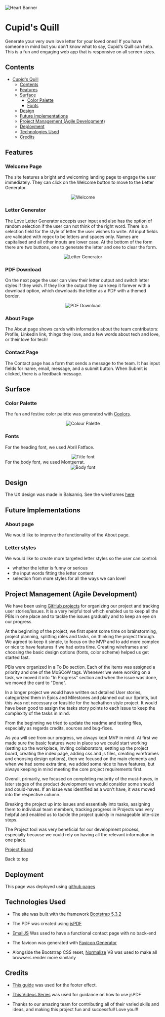 ![Heart Banner](assets/images/readme-heart-banner.png)

# Cupid's Quill
Generate your very own love letter for your loved ones! If you have someone in mind but you don't know what to say, Cupid's Quill can help. This is a fun and engaging web app that is responsive on all screen sizes.

## Contents

- [Cupid's Quill](#cupids-quill)
  - [Contents](#contents)
  - [Features](#features)
  - [Surface](#surface)
    - [Color Palette](#color-palette)
    - [Fonts](#fonts)
  - [Design](#design)
  - [Future Implementations](#future-implementations)
  - [Project Management (Agile Development)](#project-management-agile-development)
  - [Deployment](#deployment)
  - [Technologies Used](#technologies-used)
  - [Credits](#credits)

## Features
### Welcome Page

The site features a bright and welcoming landing page to engage the user immediately. They can click on the Welcome button to move to the Letter Generator.

<div align="center">
  <img src="./assets/readme-images/Welcome.gif" alt="Welcome">
</div>

### Letter Generator

The Love Letter Generator accepts user input and also has the option of random selection if the user can not think of the right word. There is a selection field for the style of letter the user wishes to write. All input fields are validated with regex to be letters and spaces only. Names are capitalised and all other inputs are lower case. At the bottom of the form there are two buttons, one to generate the letter and one to clear the form.

<div align="center">
  <img src="./assets/readme-images/LetterGenerator.png" alt="Letter Generator">
</div>

### PDF Download

On the next page the user can view their letter output and switch letter styles if they wish. If they like the output they can keep it forever with a download option, which downloads the letter as a PDF with a themed border.

<div align="center">
  <img src="./assets/readme-images/LetterDownload.png" alt="PDF Download">
</div>

### About Page
The About page shows cards with information about the team contributors: Profile, LinkedIn link, things they love, and a few words about tech and love, or their love for tech!

### Contact Page
The Contact page has a form that sends a message to the team. It has input fields for name, email, message, and a submit button. When Submit is clicked, there is a feedback message.

## Surface

### Color Palette
The fun and festive color palette was generated with [Coolors](https://coolors.co/).
<div align="center">
  <img src="./assets/readme-images/colour-pallette.png" alt="Colour Palette">
</div>

### Fonts
For the heading font, we used Abril Fatface.
<div align="center">
  <img src="./assets/readme-images/font-title.png" alt="Title font">
</div>
For the body font, we used Montserrat.
<div align="center">
  <img src="./assets/readme-images/font-body.png" alt="Body font">
</div>

## Design

The UX design was made in Balsamiq. See the wireframes [here](assets/PDF/LoveLetterGenerator.pdf)

## Future Implementations

### About page
We would like to improve the functionality of the About page.

### Letter styles
We would like to create more targeted letter styles so the user can control:
- whether the letter is funny or serious
- the input words fitting the letter content
- selection from more styles for all the ways we can love!

## Project Management (Agile Development)

We have been using [GitHub projects](https://github.com/users/lucia2007/projects/10/views/1) for organizing our project and tracking user stories/issues. It is a very helpful tool which enabled us to keep all the PBIs in one place and to tackle the issues gradually and to keep an eye on our progress.

At the beginning of the project, we first spent some time on brainstorming, project planning, splitting roles and tasks, on thinking the project through. We agreed to keep it simple, to focus on the MVP and to add more complex or nice to have features if we had extra time. Creating wireframes and choosing the basic design options (fonts, color scheme) helped us get started fast. 

PBis were organized in a To Do section. Each of the items was assigned a priority and one of the MoSCoW tags. Whenever we were working on a task, we moved it into "In Progress" section and when the issue was done, we moved the card to "Done". 

In a longer project we would have written out detailed User stories, categorized them in Epics and Milestones and planned out our Sprints, but this was not necessary or feasible for the hackathon style project. It would have been good to assign the tasks story points to each issue to keep the complexity of the tasks in mind.

From the beginning we tried to update the readme and testing files, especially as regards credits, sources and bug-fixes.

As you will see from our progress, we always kept MVP in mind. At first we made sure the basic features were in place so we could start working (setting up the workplace, inviting collaborators, setting up the project board, creating the index page, adding css and js files, creating wireframes and choosing design options), then we focused on the main elements and when we had some extra time, we added some nice to have features, but always keeping in mind meeting the core project requirements first.

Overall, primarily, we focused on completing majority of the must-haves, in later stages of the product development we would consider some should and could-haves. If an issue was identified as a won't have, it was moved into the respective column.

Breaking the project up into issues and essentially into tasks, assigning them to individual team members, tracking progress in Projects was very helpful and enabled us to tackle the project quickly in manageable bite-size steps.

The Project tool was very beneficial for our development process, especially because we could rely on having all the relevant information in one place.

[Project Board](./assets/readme-images/project-board.png)

Back to top

## Deployment

This page was deployed using [github pages](https://pages.github.com/)

## Technologies Used

- The site was built with the framework [Bootstrap 5.3.2](https://getbootstrap.com/)

- The PDF was created using [jsPDF](https://rawgit.com/MrRio/jsPDF/master/docs/index.html)

- [EmailJS](https://www.emailjs.com/) Was used to have a functional contact page with no back-end

- The favicon was generated with [Favicon Generator](https://favicon.io/favicon-converter/)

- Alongside the Bootstrap CSS reset, [Normalize](https://necolas.github.io/normalize.css/) V8 was used to make all browsers render more similarly

## Credits

- [This guide](https://www.youtube.com/watch?v=G_h2pGZcOzc) was used for the footer effect.

- [This Videos Series](https://www.youtube.com/watch?v=6toXMFyQdB0&list=PLc1g3vwxhg1WVhYrKP0GJlZIlSn9loyXD) was used for guidance on how to use jsPDF

- Thanks to our amazing team for contributing all of their varied skills and ideas, and making this project fun and successful! Love you!!!
